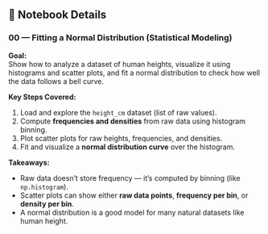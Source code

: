 ## 📜 Notebook Details
### 00 — Fitting a Normal Distribution (Statistical Modeling)  
**Goal:**  
Show how to analyze a dataset of human heights, visualize it using histograms and scatter plots, and fit a normal distribution to check how well the data follows a bell curve.  

**Key Steps Covered:**  
1. Load and explore the `height_cm` dataset (list of raw values).  
2. Compute **frequencies and densities** from raw data using histogram binning.  
3. Plot scatter plots for raw heights, frequencies, and densities.  
4. Fit and visualize a **normal distribution curve** over the histogram.  

**Takeaways:**  
- Raw data doesn’t store frequency — it’s computed by binning (like `np.histogram`).  
- Scatter plots can show either **raw data points**, **frequency per bin**, or **density per bin**.  
- A normal distribution is a good model for many natural datasets like human height.  
